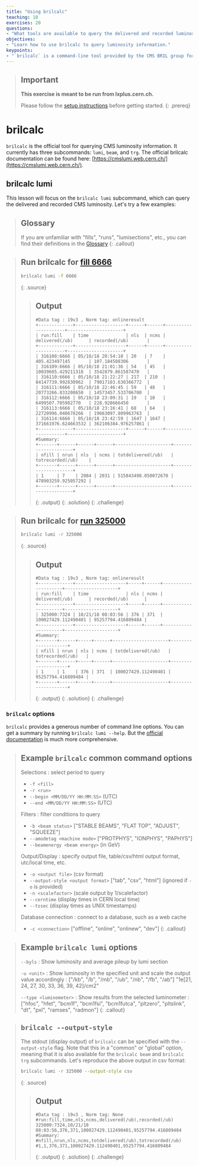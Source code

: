 ```yaml
---
title: "Using brilcalc"
teaching: 10
exercises: 20
questions:
- "What tools are available to query the delivered and recorded luminosity?"
objectives:
- "Learn how to use brilcalc to query luminosity information."
keypoints:
- "`brilcalc` is a command-line tool provided by the CMS BRIL group for querying luminosity information."
---
```


> ## Important
> **This exercise is meant to be run from lxplus.cern.ch.**
>
> Please follow the [setup instructions](https://delannoy.github.io/cms-das-lumi-short-exercise/setup.html) before getting started.
{: .prereq}

# brilcalc

`brilcalc` is the official tool for querying CMS luminosity information.
It currently has three subcommands: `lumi`, `beam`, and `trg`.
The official brilcalc documentation can be found here: [https://cmslumi.web.cern.ch/](https://cmslumi.web.cern.ch/).

## brilcalc lumi

This lesson will focus on the `brilcalc lumi` subcommand, which can query the delivered and recorded CMS luminosity.
Let's try a few examples:

> ## Glossary
> If you are unfamiliar with "fills", "runs", "lumisections", etc., you can find their definitions in the [Glossary](https://delannoy.github.io/cms-das-lumi-short-exercise/reference.html#glossary)
{: .callout}

> ## Run brilcalc for [fill 6666](https://cmsoms.cern.ch/cms/fills/report?cms_fill=6666)
> ```bash
> brilcalc lumi -f 6666
> ```
> {: .source}
> > ## Output
> > ```
> > #Data tag : 19v3 , Norm tag: onlineresult
> > +-------------+-------------------+------+------+---------------------+---------------------+
> > | run:fill    | time              | nls  | ncms | delivered(/ub)      | recorded(/ub)       |
> > +-------------+-------------------+------+------+---------------------+---------------------+
> > | 316108:6666 | 05/10/18 20:54:10 | 20   | 7    | 405.423497145       | 107.184508306       |
> > | 316109:6666 | 05/10/18 21:01:36 | 54   | 45   | 10039605.429211318  | 3542879.861587470   |
> > | 316110:6666 | 05/10/18 21:22:27 | 217  | 210  | 84147739.992830962  | 79017103.630366772  |
> > | 316111:6666 | 05/10/18 22:46:45 | 59   | 48   | 20773266.833208650  | 14573457.533706700  |
> > | 316112:6666 | 05/10/18 23:09:31 | 19   | 10   | 6499507.705982770   | 228.928666450       |
> > | 316113:6666 | 05/10/18 23:16:41 | 68   | 64   | 22720996.040678266  | 19663097.809963763  |
> > | 316114:6666 | 05/10/18 23:42:59 | 1647 | 1647 | 371661976.624663532 | 362106384.976257861 |
> > +-------------+-------------------+------+------+---------------------+---------------------+
> > #Summary:
> > +-------+------+------+------+---------------------+---------------------+
> > | nfill | nrun | nls  | ncms | totdelivered(/ub)   | totrecorded(/ub)    |
> > +-------+------+------+------+---------------------+---------------------+
> > | 1     | 7    | 2084 | 2031 | 515843498.050072670 | 478903259.925057292 |
> > +-------+------+------+------+---------------------+---------------------+
> > ```
> > {: .output}
> {: .solution}
{: .challenge}

> ## Run brilcalc for [run 325000](https://cmsoms.cern.ch/cms/runs/report?cms_run=325000)
> ```bash
> brilcalc lumi -r 325000
> ```
> {: .source}
> > ## Output
> > ```
> > #Data tag : 19v3 , Norm tag: onlineresult
> > +-------------+-------------------+-----+------+---------------------+--------------------+
> > | run:fill    | time              | nls | ncms | delivered(/ub)      | recorded(/ub)      |
> > +-------------+-------------------+-----+------+---------------------+--------------------+
> > | 325000:7324 | 10/21/18 08:03:56 | 376 | 371  | 100027429.112490401 | 95257794.416809484 |
> > +-------------+-------------------+-----+------+---------------------+--------------------+
> > #Summary:
> > +-------+------+-----+------+---------------------+--------------------+
> > | nfill | nrun | nls | ncms | totdelivered(/ub)   | totrecorded(/ub)   |
> > +-------+------+-----+------+---------------------+--------------------+
> > | 1     | 1    | 376 | 371  | 100027429.112490401 | 95257794.416809484 |
> > +-------+------+-----+------+---------------------+--------------------+
> > ```
> > {: .output}
> {: .solution}
{: .challenge}

### `brilcalc` options

`brilcalc` provides a generous number of command line options.
You can get a summary by running `brilcalc lumi --help`.
But the [official documentation](https://cmslumi.web.cern.ch/#brilcalc) is much more comprehensive.

> ## Example `brilcalc` common command options
> Selections
> : select period to query
> 
> * `-f <fill>`
> * `-r <run>`
> * `--begin <MM/DD/YY HH:MM:SS>` (UTC)
> * `--end <MM/DD/YY HH:MM:SS>` (UTC)
> 
> Filters
> : filter conditions to query
> 
> * `-b <beam status>` ["STABLE BEAMS", "FLAT TOP", "ADJUST", "SQUEEZE"]
> * `--amodetag <machine mode>` ["PROTPHYS", "IONPHYS", "PAPHYS"]
> * `--beamenergy <beam energy>` (in GeV)
> 
> Output/Display
> : specify output file, table/csv/html output format, utc/local time, etc.
> 
> * `-o <output file>` (csv format)
> * `--output-style <output format>` ["tab", "csv", "html"] (ignored if `-o` is provided)
> * `-n <scalefactor>` (scale output by 1/scalefactor)
> * `--cerntime` (display times in CERN local time)
> * `--tssec` (display times as UNIX timestamps)
> 
> Database connection
> : connect to a database, such as a web cache
>
> * `-c <connection>` ["offline", "online", "onlinew", "dev"]
{: .callout}

> ## Example `brilcalc lumi` options
> `--byls`
> : Show luminosity and average pileup by lumi section
>
> `-u <unit>`
> : Show luminosity in the specified unit and scale the output value accordingly 
> : ["/kb", "/b", "/mb", "/ub", "/nb", "/fb", "/ab"] "1e[21, 24, 27, 30, 33, 36, 39, 42]/cm2"
> 
> `--type <luminometer>`
> : Show results from the selected luminometer
> : ["hfoc", "hfet", "bcm1f", "bcm1fsi", "bcm1futca", "pltzero", "pltslink", "dt", "pxl", "ramses", "radmon"]
{: .callout}


> ## `brilcalc --output-style`
> The stdout (display output) of `brilcalc` can be specified with the `--output-style` flag.
> Note that this in a "common" or "global" option, meaning that it is also available for the `brilcalc beam` and `brilcalc trg` subcommands.
> Let's reproduce the above output in csv format:
> ```bash
> brilcalc lumi -r 325000 --output-style csv
> ```
> {: .source}
> > ## Output
> > ```
> > #Data tag : 19v3 , Norm tag: None
> > #run:fill,time,nls,ncms,delivered(/ub),recorded(/ub)
> > 325000:7324,10/21/18 08:03:56,376,371,100027429.112490401,95257794.416809484
> > #Summary:
> > #nfill,nrun,nls,ncms,totdelivered(/ub),totrecorded(/ub)
> > #1,1,376,371,100027429.112490401,95257794.416809484
> > ```
> > {: .output}
> {: .solution}
{: .challenge}

<!--
> ## Query luminosity info for fill corresponding to run 325000
> > ## Solution
> > Determine the fill number given a run number using overly-complicated `awk` syntax:
> > ```bash
> > fill="$(brilcalc lumi -r 325000 --output-style csv | awk 'BEGIN{FS="[,:]"}; /run:fill/{getline;print $2}')"
> > echo "${fill}"
> > ```
> > {: .source}
> > ```
> > 7324
> > ```
> > {: .output}
> > Or, determine the fill number given a run number "by hand" using simpler `grep` syntax:
> > ```bash
> > brilcalc lumi -r 325000 --output-style csv | grep --after-context=1 'run:fill'
> > fill=7324
> > ```
> > {: .source}
> > ```
> > #run:fill,time,nls,ncms,delivered(/ub),recorded(/ub)
> > 325000:7324,10/21/18 08:03:56,376,371,100027429.112490401,95257794.416809484
> > ```
> > {: .output}
> > Run the `brilcalc lumi` command for the fill (7324) corresponding to run 325000:
> > ```bash
> > brilcalc lumi -f "${fill}"
> > ```
> > {: .source}
> > ```
> > #Data tag : 19v3 , Norm tag: onlineresult
> > +-------------+-------------------+-----+------+---------------------+---------------------+
> > | run:fill    | time              | nls | ncms | delivered(/ub)      | recorded(/ub)       |
> > +-------------+-------------------+-----+------+---------------------+---------------------+
> > | 324993:7324 | 10/21/18 04:13:52 | 4   | 0    | 57.418615708        | 0                   |
> > | 324997:7324 | 10/21/18 04:27:42 | 144 | 135  | 52975599.000250138  | 45212110.272690363  |
> > | 324998:7324 | 10/21/18 05:23:15 | 371 | 362  | 124730512.764399797 | 114778149.184397712 |
> > | 324999:7324 | 10/21/18 07:47:05 | 44  | 38   | 13126573.110420927  | 3909932.614611583   |
> > | 325000:7324 | 10/21/18 08:03:56 | 376 | 371  | 100027429.112490401 | 95257794.416809484  |
> > | 325001:7324 | 10/21/18 10:29:40 | 601 | 601  | 126213437.566453755 | 121487548.568495035 |
> > +-------------+-------------------+-----+------+---------------------+---------------------+
> > #Summary:
> > +-------+------+------+------+---------------------+---------------------+
> > | nfill | nrun | nls  | ncms | totdelivered(/ub)   | totrecorded(/ub)    |
> > +-------+------+------+------+---------------------+---------------------+
> > | 1     | 6    | 1540 | 1507 | 417073608.972630739 | 380645535.057004213 |
> > +-------+------+------+------+---------------------+---------------------+
> > ```
> > {: .output}
> {: .solution}
{: .challenge}
-->
